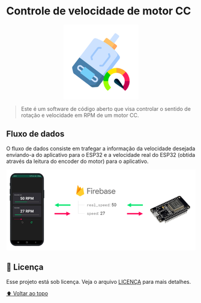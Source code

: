 # Controle de velocidade de motor CC

<!-- centralize image -->
<p align="center">
    <img src="README/icon.png" height="200" width="200">
</p>

> Este é um software de código aberto que visa controlar o sentido de rotação e velocidade em RPM de um motor CC.

## Fluxo de dados

O fluxo de dados consiste em trafegar a informação da velocidade desejada enviando-a do aplicativo para o ESP32 e a velocidade real do ESP32 (obtida através da leitura do encoder do motor) para o aplicativo.

<img src="README/data-flow.png">

## 📝 Licença

Esse projeto está sob licença. Veja o arquivo [LICENÇA](LICENSE) para mais detalhes.

[⬆ Voltar ao topo](#controle-de-velocidade-de-motor-cc)
